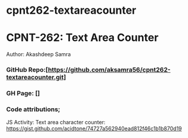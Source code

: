 # cpnt262-textareacounter
# CPNT-262: Text Area Counter
Author: Akashdeep Samra

### GitHub Repo:[https://github.com/aksamra56/cpnt262-textareacounter.git]
### GH Page: []

### Code attributions; 
JS Activity: Text area character counter: https://gist.github.com/acidtone/74727a562940ead812f46c1b1b870d19
